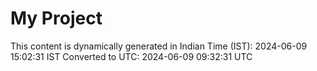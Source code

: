 # My Project

This content is dynamically generated in Indian Time (IST): 2024-06-09 15:02:31 IST
Converted to UTC: 2024-06-09 09:32:31 UTC

